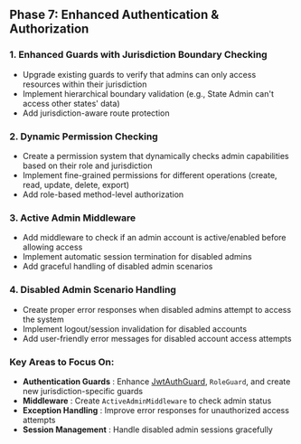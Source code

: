 
## Phase 7: Enhanced Authentication & Authorization

### 1. **Enhanced Guards with Jurisdiction Boundary Checking**

* Upgrade existing guards to verify that admins can only access resources within their jurisdiction
* Implement hierarchical boundary validation (e.g., State Admin can't access other states' data)
* Add jurisdiction-aware route protection

### 2. **Dynamic Permission Checking**

* Create a permission system that dynamically checks admin capabilities based on their role and jurisdiction
* Implement fine-grained permissions for different operations (create, read, update, delete, export)
* Add role-based method-level authorization

### 3. **Active Admin Middleware**

* Add middleware to check if an admin account is active/enabled before allowing access
* Implement automatic session termination for disabled admins
* Add graceful handling of disabled admin scenarios

### 4. **Disabled Admin Scenario Handling**

* Create proper error responses when disabled admins attempt to access the system
* Implement logout/session invalidation for disabled accounts
* Add user-friendly error messages for disabled account access attempts

### Key Areas to Focus On:

* **Authentication Guards** : Enhance [JwtAuthGuard](vscode-file://vscode-app/c:/Users/hp/AppData/Local/Programs/Microsoft%20VS%20Code/resources/app/out/vs/code/electron-sandbox/workbench/workbench.html), `RoleGuard`, and create new jurisdiction-specific guards
* **Middleware** : Create `ActiveAdminMiddleware` to check admin status
* **Exception Handling** : Improve error responses for unauthorized access attempts
* **Session Management** : Handle disabled admin sessions gracefully
